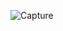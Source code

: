 ![Capture](https://user-images.githubusercontent.com/33928040/76990446-f7ebd100-696d-11ea-9d5e-ba95aee78bad.PNG)
